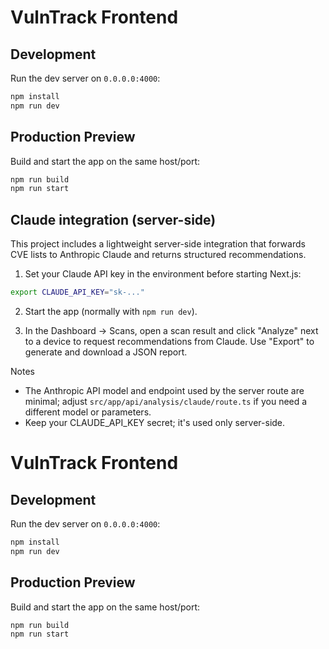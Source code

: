 # VulnTrack Frontend

## Development

Run the dev server on `0.0.0.0:4000`:

```bash
npm install
npm run dev
```

## Production Preview

Build and start the app on the same host/port:

```bash
npm run build
npm run start
```

## Claude integration (server-side)

This project includes a lightweight server-side integration that forwards CVE lists to Anthropic Claude and returns structured recommendations.

1. Set your Claude API key in the environment before starting Next.js:

```bash
export CLAUDE_API_KEY="sk-..."
```

2. Start the app (normally with `npm run dev`).

3. In the Dashboard → Scans, open a scan result and click "Analyze" next to a device to request recommendations from Claude. Use "Export" to generate and download a JSON report.

Notes
- The Anthropic API model and endpoint used by the server route are minimal; adjust `src/app/api/analysis/claude/route.ts` if you need a different model or parameters.
- Keep your CLAUDE_API_KEY secret; it's used only server-side.
# VulnTrack Frontend

## Development

Run the dev server on `0.0.0.0:4000`:

```bash
npm install
npm run dev
```

## Production Preview

Build and start the app on the same host/port:

```bash
npm run build
npm run start
```